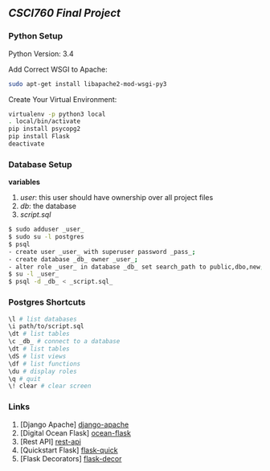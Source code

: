## ***CSCI760 Final Project***

### Python Setup

Python Version: 3.4

Add Correct WSGI to Apache:
``` sh
sudo apt-get install libapache2-mod-wsgi-py3
```

Create Your Virtual Environment:
``` sh
virtualenv -p python3 local
. local/bin/activate
pip install psycopg2
pip install Flask
deactivate
```

### Database Setup
**variables**
1. _user_:  this user should have ownership over all project files
2. _db_:    the database
3. _script.sql_
``` sh
$ sudo adduser _user_
$ sudo su -l postgres
$ psql
- create user _user_ with superuser password _pass_; 
- create database _db_ owner _user_;
- alter role _user_ in database _db_ set search_path to public,dbo,new;
$ su -l _user_
$ psql -d _db_ < _script.sql_
```

### Postgres Shortcuts
``` sh
\l # list databases
\i path/to/script.sql
\dt # list tables
\c _db_ # connect to a database
\dt # list tables
\dS # list views
\df # list functions
\du # display roles
\q # quit
\! clear # clear screen
```

### Links
1. [Django Apache] [django-apache]
2. [Digital Ocean Flask] [ocean-flask]
3. [Rest API] [rest-api]
4. [Quickstart Flask] [flask-quick]
5. [Flask Decorators] [flask-decor] 

[django-apache]: https://www.digitalocean.com/community/tutorials/how-to-run-django-with-mod_wsgi-and-apache-with-a-virtualenv-python-environment-on-a-debian-vps
[ocean-flask]: https://www.digitalocean.com/community/tutorials/how-to-deploy-a-flask-application-on-an-ubuntu-vps
[rest-api]: http://blog.miguelgrinberg.com/post/designing-a-restful-api-with-python-and-flask
[flask-quick]: http://flask.pocoo.org/docs/0.10/quickstart/
[flask-decor]: http://flask.pocoo.org/docs/0.10/patterns/viewdecorators/